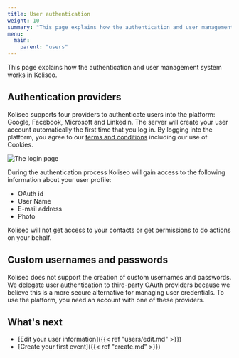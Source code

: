 ```yaml
---
title: User authentication
weight: 10
summary: "This page explains how the authentication and user management system works in Koliseo."
menu:
  main:
    parent: "users" 
---
```


This page explains how the authentication and user management system works in Koliseo. 

## Authentication providers

Koliseo supports four providers to authenticate users into the platform: Google, Facebook, Microsoft and Linkedin. The server will create your user account automatically the first time that you log in. By logging into the platform, you agree to our [terms and conditions](https://www.koliseo.com/legal) including our use of Cookies.

![The login page](/img/screenshots/users/login.jpg)

During the authentication process Koliseo will gain access to the following information about your user profile:

* OAuth id
* User Name
* E-mail address
* Photo

Koliseo will not get access to your contacts or get permissions to do actions on your behalf. 

## Custom usernames and passwords

Koliseo does not support the creation of custom usernames and passwords. We delegate user authentication to third-party OAuth providers because we believe this is a more secure alternative for managing user credentials. To use the platform, you need an account with one of these providers.

## What's next

* [Edit your user information]({{< ref "users/edit.md" >}})
* [Create your first event]({{< ref "create.md" >}})
